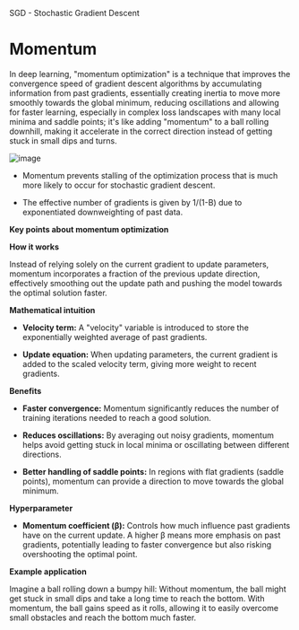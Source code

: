 SGD - Stochastic Gradient Descent

# **Momentum**

In deep learning, "momentum optimization" is a technique that improves the convergence speed of gradient descent algorithms by accumulating information from past gradients, essentially creating inertia to move more smoothly towards the global minimum, reducing oscillations and allowing for faster learning, especially in complex loss landscapes with many local minima and saddle points; it's like adding "momentum" to a ball rolling downhill, making it accelerate in the correct direction instead of getting stuck in small dips and turns. 

![image](https://github.com/user-attachments/assets/8f69aa1c-f63d-412c-b0fe-f7a27c83a855)


* Momentum prevents stalling of the optimization process that is much more likely to occur for stochastic gradient descent.

* The effective number of gradients is given by 1/(1-B) due to exponentiated downweighting of past data.

**Key points about momentum optimization**

**How it works**

Instead of relying solely on the current gradient to update parameters, momentum incorporates a fraction of the previous update direction, effectively smoothing out the update path and pushing the model towards the optimal solution faster. 

**Mathematical intuition**

* **Velocity term:** 
A "velocity" variable is introduced to store the exponentially weighted average of past gradients. 

* **Update equation:**
When updating parameters, the current gradient is added to the scaled velocity term, giving more weight to recent gradients. 

**Benefits**

* **Faster convergence:**
Momentum significantly reduces the number of training iterations needed to reach a good solution. 

* **Reduces oscillations:**
By averaging out noisy gradients, momentum helps avoid getting stuck in local minima or oscillating between different directions.

* **Better handling of saddle points:**
In regions with flat gradients (saddle points), momentum can provide a direction to move towards the global minimum. 

**Hyperparameter**

* **Momentum coefficient (β):**
Controls how much influence past gradients have on the current update. A higher β means more emphasis on past gradients, potentially leading to faster convergence but also risking overshooting the optimal point. 

**Example application**

Imagine a ball rolling down a bumpy hill: Without momentum, the ball might get stuck in small dips and take a long time to reach the bottom. With momentum, the ball gains speed as it rolls, allowing it to easily overcome small obstacles and reach the bottom much faster. 
